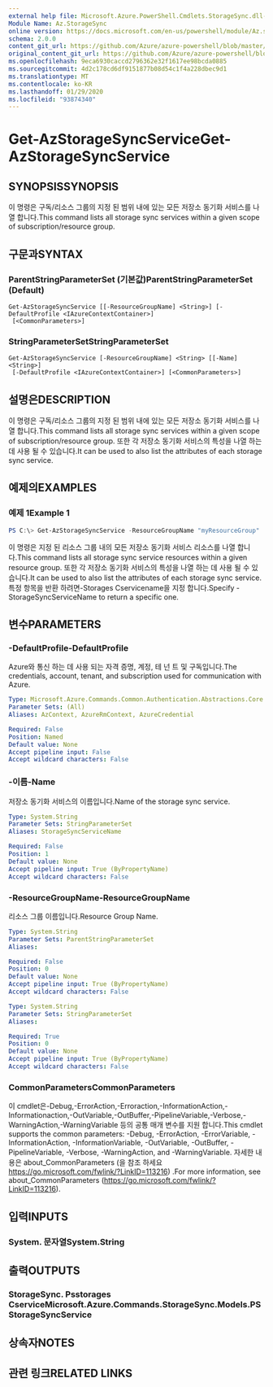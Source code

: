 ```yaml
---
external help file: Microsoft.Azure.PowerShell.Cmdlets.StorageSync.dll-Help.xml
Module Name: Az.StorageSync
online version: https://docs.microsoft.com/en-us/powershell/module/Az.storagesync/get-Azstoragesyncservice
schema: 2.0.0
content_git_url: https://github.com/Azure/azure-powershell/blob/master/src/StorageSync/StorageSync/help/Get-AzStorageSyncService.md
original_content_git_url: https://github.com/Azure/azure-powershell/blob/master/src/StorageSync/StorageSync/help/Get-AzStorageSyncService.md
ms.openlocfilehash: 9eca6930caccd2796362e32f1617ee98bcda0885
ms.sourcegitcommit: 4d2c178cd6df9151877b08d54c1f4a228dbec9d1
ms.translationtype: MT
ms.contentlocale: ko-KR
ms.lasthandoff: 01/29/2020
ms.locfileid: "93874340"
---
```

# <span data-ttu-id="63743-101">Get-AzStorageSyncService</span><span class="sxs-lookup"><span data-stu-id="63743-101">Get-AzStorageSyncService</span></span>

## <span data-ttu-id="63743-102">SYNOPSIS</span><span class="sxs-lookup"><span data-stu-id="63743-102">SYNOPSIS</span></span>
<span data-ttu-id="63743-103">이 명령은 구독/리소스 그룹의 지정 된 범위 내에 있는 모든 저장소 동기화 서비스를 나열 합니다.</span><span class="sxs-lookup"><span data-stu-id="63743-103">This command lists all storage sync services within a given scope of subscription/resource group.</span></span>

## <span data-ttu-id="63743-104">구문과</span><span class="sxs-lookup"><span data-stu-id="63743-104">SYNTAX</span></span>

### <span data-ttu-id="63743-105">ParentStringParameterSet (기본값)</span><span class="sxs-lookup"><span data-stu-id="63743-105">ParentStringParameterSet (Default)</span></span>
```
Get-AzStorageSyncService [[-ResourceGroupName] <String>] [-DefaultProfile <IAzureContextContainer>]
 [<CommonParameters>]
```

### <span data-ttu-id="63743-106">StringParameterSet</span><span class="sxs-lookup"><span data-stu-id="63743-106">StringParameterSet</span></span>
```
Get-AzStorageSyncService [-ResourceGroupName] <String> [[-Name] <String>]
 [-DefaultProfile <IAzureContextContainer>] [<CommonParameters>]
```

## <span data-ttu-id="63743-107">설명은</span><span class="sxs-lookup"><span data-stu-id="63743-107">DESCRIPTION</span></span>
<span data-ttu-id="63743-108">이 명령은 구독/리소스 그룹의 지정 된 범위 내에 있는 모든 저장소 동기화 서비스를 나열 합니다.</span><span class="sxs-lookup"><span data-stu-id="63743-108">This command lists all storage sync services within a given scope of subscription/resource group.</span></span> <span data-ttu-id="63743-109">또한 각 저장소 동기화 서비스의 특성을 나열 하는 데 사용 될 수 있습니다.</span><span class="sxs-lookup"><span data-stu-id="63743-109">It can be used to also list the attributes of each storage sync service.</span></span>

## <span data-ttu-id="63743-110">예제의</span><span class="sxs-lookup"><span data-stu-id="63743-110">EXAMPLES</span></span>

### <span data-ttu-id="63743-111">예제 1</span><span class="sxs-lookup"><span data-stu-id="63743-111">Example 1</span></span>
```powershell
PS C:\> Get-AzStorageSyncService -ResourceGroupName "myResourceGroup"
```

<span data-ttu-id="63743-112">이 명령은 지정 된 리소스 그룹 내의 모든 저장소 동기화 서비스 리소스를 나열 합니다.</span><span class="sxs-lookup"><span data-stu-id="63743-112">This command lists all storage sync service resources within a given resource group.</span></span> <span data-ttu-id="63743-113">또한 각 저장소 동기화 서비스의 특성을 나열 하는 데 사용 될 수 있습니다.</span><span class="sxs-lookup"><span data-stu-id="63743-113">It can be used to also list the attributes of each storage sync service.</span></span> <span data-ttu-id="63743-114">특정 항목을 반환 하려면-Storages<c13> Cservicename을 지정 합니다.</span><span class="sxs-lookup"><span data-stu-id="63743-114">Specify -StorageSyncServiceName to return a specific one.</span></span>

## <span data-ttu-id="63743-115">변수</span><span class="sxs-lookup"><span data-stu-id="63743-115">PARAMETERS</span></span>

### <span data-ttu-id="63743-116">-DefaultProfile</span><span class="sxs-lookup"><span data-stu-id="63743-116">-DefaultProfile</span></span>
<span data-ttu-id="63743-117">Azure와 통신 하는 데 사용 되는 자격 증명, 계정, 테 넌 트 및 구독입니다.</span><span class="sxs-lookup"><span data-stu-id="63743-117">The credentials, account, tenant, and subscription used for communication with Azure.</span></span>

```yaml
Type: Microsoft.Azure.Commands.Common.Authentication.Abstractions.Core.IAzureContextContainer
Parameter Sets: (All)
Aliases: AzContext, AzureRmContext, AzureCredential

Required: False
Position: Named
Default value: None
Accept pipeline input: False
Accept wildcard characters: False
```

### <span data-ttu-id="63743-118">-이름</span><span class="sxs-lookup"><span data-stu-id="63743-118">-Name</span></span>
<span data-ttu-id="63743-119">저장소 동기화 서비스의 이름입니다.</span><span class="sxs-lookup"><span data-stu-id="63743-119">Name of the storage sync service.</span></span>

```yaml
Type: System.String
Parameter Sets: StringParameterSet
Aliases: StorageSyncServiceName

Required: False
Position: 1
Default value: None
Accept pipeline input: True (ByPropertyName)
Accept wildcard characters: False
```

### <span data-ttu-id="63743-120">-ResourceGroupName</span><span class="sxs-lookup"><span data-stu-id="63743-120">-ResourceGroupName</span></span>
<span data-ttu-id="63743-121">리소스 그룹 이름입니다.</span><span class="sxs-lookup"><span data-stu-id="63743-121">Resource Group Name.</span></span>

```yaml
Type: System.String
Parameter Sets: ParentStringParameterSet
Aliases:

Required: False
Position: 0
Default value: None
Accept pipeline input: True (ByPropertyName)
Accept wildcard characters: False
```

```yaml
Type: System.String
Parameter Sets: StringParameterSet
Aliases:

Required: True
Position: 0
Default value: None
Accept pipeline input: True (ByPropertyName)
Accept wildcard characters: False
```

### <span data-ttu-id="63743-122">CommonParameters</span><span class="sxs-lookup"><span data-stu-id="63743-122">CommonParameters</span></span>
<span data-ttu-id="63743-123">이 cmdlet은-Debug,-ErrorAction,-Erroraction,-InformationAction,-Informationaction,-OutVariable,-OutBuffer,-PipelineVariable,-Verbose,-WarningAction,-WarningVariable 등의 공통 매개 변수를 지원 합니다.</span><span class="sxs-lookup"><span data-stu-id="63743-123">This cmdlet supports the common parameters: -Debug, -ErrorAction, -ErrorVariable, -InformationAction, -InformationVariable, -OutVariable, -OutBuffer, -PipelineVariable, -Verbose, -WarningAction, and -WarningVariable.</span></span> <span data-ttu-id="63743-124">자세한 내용은 about_CommonParameters (을 참조 하세요 https://go.microsoft.com/fwlink/?LinkID=113216) .</span><span class="sxs-lookup"><span data-stu-id="63743-124">For more information, see about_CommonParameters (https://go.microsoft.com/fwlink/?LinkID=113216).</span></span>

## <span data-ttu-id="63743-125">입력</span><span class="sxs-lookup"><span data-stu-id="63743-125">INPUTS</span></span>

### <span data-ttu-id="63743-126">System. 문자열</span><span class="sxs-lookup"><span data-stu-id="63743-126">System.String</span></span>

## <span data-ttu-id="63743-127">출력</span><span class="sxs-lookup"><span data-stu-id="63743-127">OUTPUTS</span></span>

### <span data-ttu-id="63743-128">StorageSync. Psstorages Cservice</span><span class="sxs-lookup"><span data-stu-id="63743-128">Microsoft.Azure.Commands.StorageSync.Models.PSStorageSyncService</span></span>

## <span data-ttu-id="63743-129">상속자</span><span class="sxs-lookup"><span data-stu-id="63743-129">NOTES</span></span>

## <span data-ttu-id="63743-130">관련 링크</span><span class="sxs-lookup"><span data-stu-id="63743-130">RELATED LINKS</span></span>
